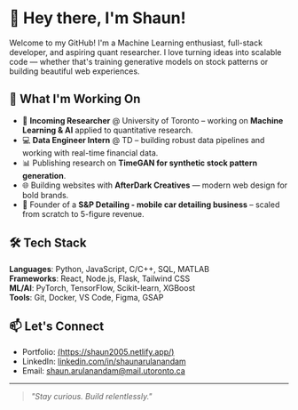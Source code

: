 # 👋 Hey there, I'm Shaun!

Welcome to my GitHub! I'm a Machine Learning enthusiast, full-stack developer, and aspiring quant researcher. I love turning ideas into scalable code — whether that's training generative models on stock patterns or building beautiful web experiences.

## 🔭 What I'm Working On

- 🧠 **Incoming Researcher** @ University of Toronto – working on **Machine Learning & AI** applied to quantitative research.
- 💻 **Data Engineer Intern** @ TD – building robust data pipelines and working with real-time financial data.
- 📊 Publishing research on **TimeGAN for synthetic stock pattern generation**.
- 🌐 Building websites with **AfterDark Creatives** — modern web design for bold brands.
- 🚗 Founder of a **S&P Detailing - mobile car detailing business** – scaled from scratch to 5-figure revenue.

## 🛠️ Tech Stack

**Languages**: Python, JavaScript, C/C++, SQL, MATLAB  
**Frameworks**: React, Node.js, Flask, Tailwind CSS  
**ML/AI**: PyTorch, TensorFlow, Scikit-learn, XGBoost  
**Tools**: Git, Docker, VS Code, Figma, GSAP

## 📫 Let's Connect

- Portfolio: [(https://shaun2005.netlify.app/)](https://your-portfolio-link.com](https://shaun2005.netlify.app/))
- LinkedIn: [linkedin.com/in/shaunarulanandam](https://www.linkedin.com/in/shaun-arulanandam-85a43b266/)
- Email: shaun.arulanandam@mail.utoronto.ca

---

> *"Stay curious. Build relentlessly."*
